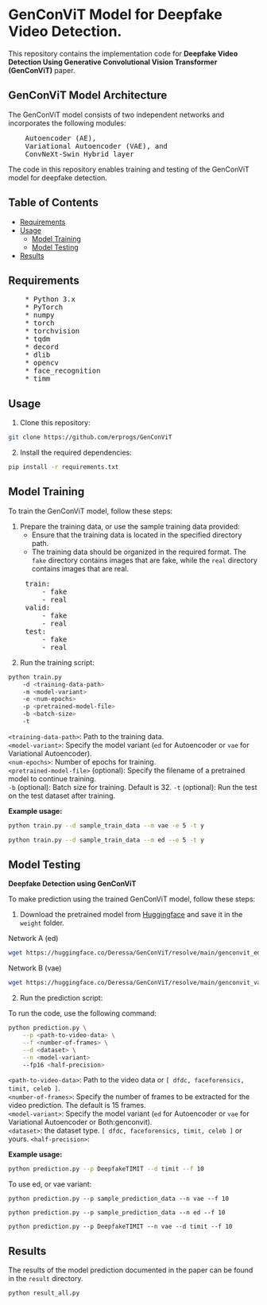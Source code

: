 
# GenConViT Model for Deepfake Video Detection.

This repository contains the implementation code for **Deepfake Video Detection Using Generative Convolutional Vision Transformer (GenConViT)** paper. 

## GenConViT Model Architecture

The GenConViT model consists of two independent networks and incorporates the following modules:
<pre>
    Autoencoder (AE),
    Variational Autoencoder (VAE), and
    ConvNeXt-Swin Hybrid layer
</pre>

The code in this repository enables training and testing of the GenConViT model for deepfake detection.

## Table of Contents

- [Requirements](#requirements)
- [Usage](#usage)
  - [Model Training](#model-training)
  - [Model Testing](#model-testing)
- [Results](#results)

## Requirements
<pre>
    * Python 3.x
    * PyTorch
    * numpy
    * torch
    * torchvision
    * tqdm
    * decord
    * dlib
    * opencv
    * face_recognition
    * timm
</pre>

## Usage

1. Clone this repository:

```bash
git clone https://github.com/erprogs/GenConViT
```

2. Install the required dependencies:

```bash
pip install -r requirements.txt
```

## Model Training

To train the GenConViT model, follow these steps:

1. Prepare the training data, or use the sample training data provided:
    * Ensure that the training data is located in the specified directory path.
    * The training data should be organized in the required format. The `fake` directory contains images that are fake, while the `real` directory contains images that are real.
<pre>
    train:
        - fake
        - real
    valid:
        - fake
        - real
    test:
        - fake
        - real
</pre>
 

2. Run the training script:

```bash
python train.py
    -d <training-data-path>
    -m <model-variant>
    -e <num-epochs>
    -p <pretrained-model-file>
    -b <batch-size>
    -t
```

`<training-data-path>`: Path to the training data.<br/>
`<model-variant>`: Specify the model variant (`ed` for Autoencoder or `vae` for Variational Autoencoder).<br/>
`<num-epochs>`: Number of epochs for training.<br/>
`<pretrained-model-file>` (optional): Specify the filename of a pretrained model to continue training.<br/>
`-b` (optional): Batch size for training. Default is 32.
`-t` (optional): Run the test on the test dataset after training.

**Example usage:** 
```bash
python train.py --d sample_train_data --m vae -e 5 -t y
```
```bash
python train.py --d sample_train_data --m ed --e 5 -t y
```

## Model Testing
**Deepfake Detection using GenConViT**

To make prediction using the trained GenConViT model, follow these steps:

1. Download the pretrained model from [Huggingface](https://huggingface.co/Deressa/GenConViT) and save it in the `weight` folder.

Network A (ed) 
```bash
wget https://huggingface.co/Deressa/GenConViT/resolve/main/genconvit_ed_inference.pth
```
Network B (vae)
```bash
wget https://huggingface.co/Deressa/GenConViT/resolve/main/genconvit_vae_inference.pth
```

2. Run the prediction script:

To run the code, use the following command:

```bash
python prediction.py \
    --p <path-to-video-data> \
    --f <number-of-frames> \
    --d <dataset> \
    --n <model-variant>
    --fp16 <half-precision>
```
  `<path-to-video-data>`: Path to the video data or `[ dfdc, faceforensics, timit, celeb ]`.<br/>
  `<number-of-frames>`: Specify the number of frames to be extracted for the video prediction. The default is 15 frames.<br/>
  `<model-variant>`: Specify the model variant (`ed` for Autoencoder or `vae` for Variational Autoencoder or Both:genconvit).<br/>
  `<dataset>`: the dataset type. `[ dfdc, faceforensics, timit, celeb ]` or yours.
  `<half-precision>`:

**Example usage:** 
```bash
python prediction.py --p DeepfakeTIMIT --d timit --f 10 
```
To use ed, or vae variant:

``` 
python prediction.py --p sample_prediction_data --n vae --f 10
```
```
python prediction.py --p sample_prediction_data --n ed --f 10
```
```
python prediction.py --p DeepfakeTIMIT --n vae --d timit --f 10
```

## Results

The results of the model prediction documented in the paper can be found in the `result` directory. 
```bash
python result_all.py
```
